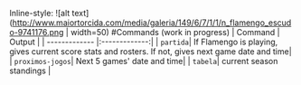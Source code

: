 Inline-style:
![alt text](http://www.maiortorcida.com/media/galeria/149/6/7/1/1/n_flamengo_escudo-9741176.png | width=50)
#Commands (work in progress)
| Command       | Output        |
| ------------- |:-------------:|
| `partida`| If Flamengo is playing, gives current score stats and rosters. If not, gives next game date and time|
| `proximos-jogos`| Next 5 games' date and time|
| `tabela`| current season standings      |
